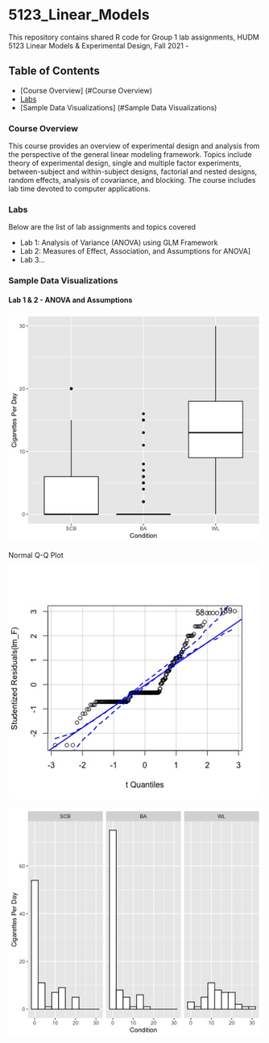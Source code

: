 # 5123_Linear_Models
This repository contains shared R code for Group 1 lab assignments, HUDM 5123 Linear Models & Experimental Design, Fall 2021 - 



## Table of Contents 
* [Course Overview] (#Course Overview) 
* [Labs](#Labs)
* [Sample Data Visualizations] (#Sample Data Visualizations)


### Course Overview

This course provides an overview of experimental design and analysis from the perspective of
the general linear modeling framework. Topics include theory of experimental design, single and multiple factor experiments, between-subject and within-subject designs, factorial and nested designs, random effects, analysis of covariance, and blocking. The course includes lab time devoted to computer applications.

### Labs 
Below are the list of lab assignments and topics covered
* Lab 1: Analysis of Variance (ANOVA) using GLM Framework 
* Lab 2: Measures of Effect, Association, and Assumptions for ANOVA]
* Lab 3... 

### Sample Data Visualizations



#### Lab 1 & 2 - ANOVA and Assumptions



![alt text](https://github.com/gzlupko/5123_Linear_Models/blob/main/Visualizations/cig_eot_boxplot.jpeg) 


Normal Q-Q Plot 

![alt text](https://github.com/gzlupko/5123_Linear_Models/blob/main/Visualizations/qq-polot.jpeg) 





![alt text](https://github.com/gzlupko/5123_Linear_Models/blob/main/Visualizations/cig_EOT_hist.jpeg) 



